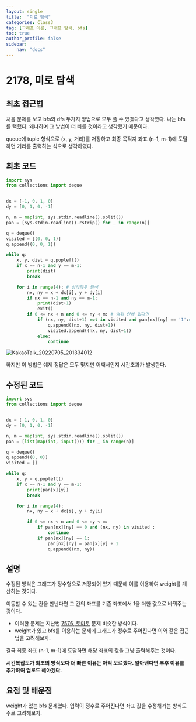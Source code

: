 ```yaml
---
layout: single
title:  "미로 탐색"
categories: Class3
tag: [그래프 이론, 그래프 탐색, bfs]
toc: true
author_profile: false
sidebar: 
    nav: "docs"
---
```


# 2178, 미로 탐색

## 최초 접근법

처음 문제를 보고 bfs와 dfs 두가지 방법으로 모두 풀 수 있겠다고 생각했다. 나는 bfs를 택했다. 왜냐하며 그 방법이 더 빠를 것이라고 생각했기 때문이다. 

queue에 tuple 형식으로 (x, y, 거리)를 저장하고 최종 목적지 좌표 (n-1, m-1)에 도달하면 거리를 출력하는 식으로 생각하였다. 

## 최초 코드

```python
import sys
from collections import deque


dx = [-1, 0, 1, 0]
dy = [0, 1, 0, -1]

n, m = map(int, sys.stdin.readline().split())
pan = [sys.stdin.readline().rstrip() for _ in range(n)]

q = deque()
visited = [(0, 0, 1)]
q.append((0, 0, 1))

while q:
    x, y, dist = q.popleft()
    if x == n-1 and y == m-1:
        print(dist)
        break

    for i in range(4): # 상하좌우 탐색
        nx, ny = x + dx[i], y + dy[i]
        if nx == n-1 and ny == m-1:
            print(dist+1)
            exit()
        if 0 <= nx < n and 0 <= ny < m: # 범위 안에 있다면
            if (nx, ny, dist+1) not in visited and pan[nx][ny] == '1':# 방문한적 없는 좌표이고 이동할 수 있다면
                q.append((nx, ny, dist+1))
                visited.append((nx, ny, dist+1))
            else:
                continue

```

![KakaoTalk_20220705_201334012](../../images/2022-07-05-miro_find/KakaoTalk_20220705_201334012.jpg)

하지만 이 방법은 예제 정답은 모두 맞지만 어째서인지 시간초과가 발생한다. 

## 수정된 코드

```python
import sys
from collections import deque


dx = [-1, 0, 1, 0]
dy = [0, 1, 0, -1]

n, m = map(int, sys.stdin.readline().split())
pan = [list(map(int, input())) for _ in range(n)]

q = deque()
q.append((0, 0))
visited = []

while q:
    x, y = q.popleft()
    if x == n-1 and y == m-1:
        print(pan[x][y])
        break

    for i in range(4):
        nx, ny = x + dx[i], y + dy[i]

        if 0 <= nx < n and 0 <= ny < m:
            if pan[nx][ny] == 0 and (nx, ny) in visited :
                continue
            if pan[nx][ny] == 1:
                pan[nx][ny] = pan[x][y] + 1
                q.append((nx, ny))

```

## 설명

수정된 방식은 그래프가 정수형으로 저장되어 있기 때문에 이를 이용하여 weight를 계산하는 것이다. 

이동할 수 있는 칸을 만난다면 그 칸의 좌표를 기존 좌표에서 1을 더한 값으로 바꿔주는 것이다. 

- 이러한 문제는 지난번 [7576, 토마토](https://www.acmicpc.net/problem/7576) 문제 비슷한 방식이다. 
- weight가 있고 bfs를 이용하는 문제에 그래프가 정수로 주어진다면 이와 같은 접근법을 고려해보자.

결국 최종 좌표 (n-1, m-1)에 도달하면 해당 좌표의 값을 그냥 출력해주는 것이다.

**시간복잡도가 최초의 방식보다 더 빠른 이유는 아직 모르겠다. 알아낸다면 추후 이유를 추가하여 업로드 해야겠다.** 


## 요점 및 배운점

weight가 있는 bfs 문제였다. 입력이 정수로 주어진다면 좌표 값을 수정해가는 방식도 주로 고려해보자.

